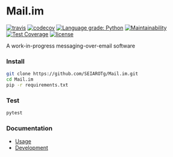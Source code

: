 # Mail.im

[![travis](https://travis-ci.com/SEIAROTg/Mail.im.svg?token=mLb1xjZUb2nfDcsc6oqm&branch=master)](https://travis-ci.com/SEIAROTg/Mail.im)
[![codecov](https://codecov.io/gh/SEIAROTg/Mail.im/branch/master/graph/badge.svg?token=1tYbIlebfV)](https://codecov.io/gh/SEIAROTg/Mail.im)
[![Language grade: Python](https://img.shields.io/lgtm/grade/python/g/SEIAROTg/Mail.im.svg?logo=lgtm&logoWidth=18)](https://lgtm.com/projects/g/SEIAROTg/Mail.im/context:python)
[![Maintainability](https://api.codeclimate.com/v1/badges/1a86d8143fbd67a00bb7/maintainability)](https://codeclimate.com/github/SEIAROTg/Mail.im/maintainability)
[![Test Coverage](https://api.codeclimate.com/v1/badges/1a86d8143fbd67a00bb7/test_coverage)](https://codeclimate.com/github/SEIAROTg/Mail.im/test_coverage)
[![license](https://img.shields.io/github/license/SEIAROTg/Mail.im.svg)](https://github.com/SEIAROTg/Mail.im)

A work-in-progress messaging-over-email software

### Install

```sh
git clone https://github.com/SEIAROTg/Mail.im.git
cd Mail.im
pip -r requirements.txt
```

### Test

```sh
pytest
```

### Documentation

* [Usage](./docs/usage.md)
* [Development](./docs/dev.md)
